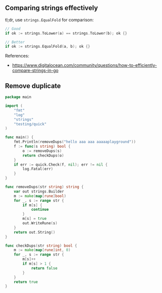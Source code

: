 ## Comparing strings effectively

tl;dr, use `strings.EqualFold` for comparison:

```go
// Good
if ok := strings.ToLower(a) == strings.ToLower(b); ok {}

// Better
if ok := strings.EqualFold(a, b); ok {}
```

References:
- https://www.digitalocean.com/community/questions/how-to-efficiently-compare-strings-in-go

## Remove duplicate

```go
package main

import (
	"fmt"
	"log"
	"strings"
	"testing/quick"
)

func main() {
	fmt.Println(removeDups("hello aaa aaa aaaaaplayground"))
	f := func(s string) bool {
		o := removeDups(s)
		return checkDups(o)
	}
	if err := quick.Check(f, nil); err != nil {
		log.Fatal(err)
	}
}

func removeDups(str string) string {
	var out strings.Builder
	m := make(map[rune]bool)
	for _, s := range str {
		if m[s] {
			continue
		}
		m[s] = true
		out.WriteRune(s)
	}
	return out.String()
}

func checkDups(str string) bool {
	m := make(map[rune]int, 0)
	for _, s := range str {
		m[s]++
		if m[s] > 1 {
			return false
		}
	}
	return true
}
```
